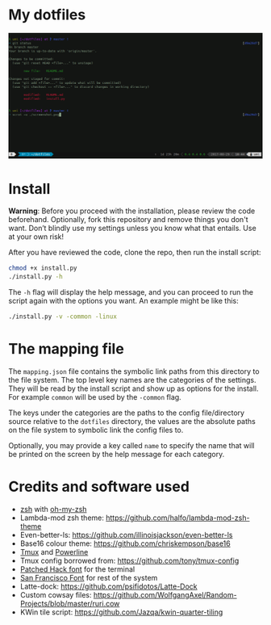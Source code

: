 # My dotfiles

![](https://github.com/MaT1g3R/dotfiles/raw/master/screenshot.png)

# Install

**Warning**: Before you proceed with the installation, please review the code 
beforehand. Optionally, fork this repository and remove things you don't want. 
Don’t blindly use my settings unless you know what that entails. 
Use at your own risk!

After you have reviewed the code, clone the repo, then run the install script:

```bash
chmod +x install.py
./install.py -h
```

The `-h` flag will display the help message, and you can proceed to run the 
script again with the options you want. An example might be like this:

```bash
./install.py -v -common -linux
```

# The mapping file
The `mapping.json` file contains the symbolic link paths from this directory
to the file system. The top level key names are the categories of the settings.
They will be read by the install script and show up as options for the install.
For example `common` will be used by the `-common` flag.


The keys under the categories are the paths to the config file/directory source
relative to the `dotfiles` directory, the values are the absolute paths on the
file system to symbolic link the config files to.

Optionally, you may provide a key called `name` to specify the name that will 
be printed on the screen by the help message for each category.

# Credits and software used

* [zsh](http://www.zsh.org/) with 
  [oh-my-zsh](https://github.com/robbyrussell/oh-my-zsh)
* Lambda-mod zsh theme: https://github.com/halfo/lambda-mod-zsh-theme
* Even-better-ls: https://github.com/illinoisjackson/even-better-ls
* Base16 colour theme: https://github.com/chriskempson/base16
* [Tmux](https://github.com/tmux/tmux) and 
  [Powerline](https://github.com/powerline/powerline)
* Tmux config borrowed from: https://github.com/tony/tmux-config
* [Patched Hack font](https://github.com/ryanoasis/nerd-fonts/tree/master/patched-fonts/Hack) 
  for the terminal
* [San Francisco Font](https://github.com/supermarin/YosemiteSanFranciscoFont) 
  for rest of the system
* Latte-dock: https://github.com/psifidotos/Latte-Dock
* Custom cowsay files: https://github.com/WolfgangAxel/Random-Projects/blob/master/ruri.cow
* KWin tile script: https://github.com/Jazqa/kwin-quarter-tiling